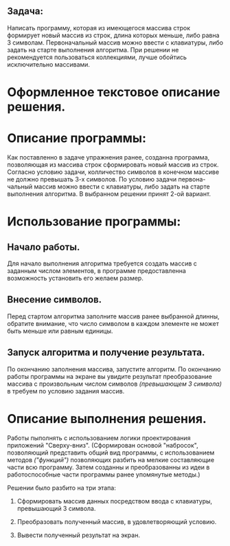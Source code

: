 ## Задача: 
Написать программу, которая из имеющегося массива строк формирует новый массив из строк, длина которых меньше, либо 
равна 3 символам. Первоначальный массив можно ввести с клавиатуры, либо задать на старте выполнения алгоритма. 
При решении не рекомендуется пользоваться коллекциями, лучше обойтись исключительно массивами.


# **Оформленное текстовое описание решения.** 


# Описание программы:  
Как поставленно в задаче упражнения ранее, созданна программа, позволяющая из массива строк сформировать новый массив из строк. 
Согласно условию задачи, колличество символов в конечном массиве не должно превышать 3-х символов. По условию задачи первона-
чальный массив можно ввести с клавиатуры, либо задать на старте выполнения алгоритма. В выбранном решении принят 2-ой вариант. 


# Использование программы:
## Начало работы.
Для начало выполнения алгоритма требуется создать массив с заданным числом элементов, в программе предоставленна возможность
установить его желаем размер.
## Внесение символов. 
Перед стартом алгоритма заполните массив ранее выбранной длинны, обратите внимание, что число символом в каждом элементе не 
может быть меньше или равным единицы.
## Запуск алгоритма и получение результата. 
По окончанию заполнения массива, запустите алгоритм. По окончанию работы программы на экране вы увидите результат преобразование 
массива с произвольным числом символов *(превышающем 3 символа)* в требуем по условию задания массив.


# Описание выполнения решения.
Работы пыполнять с использованием логики проектирования приложений "Сверху-вниз". 
(Сформирован основой "набросок", позволяющий представить общий вид программы, с использованием методов *("функций")* позволяющих 
разбить на мелкие составляющие части всю программу. 
Затем созданны и преобразованны из идеи в работоспособные части программы ранее упомянутые методы.)

Решении было разбито на три этапа:

1. Сформировать массив данных посредством ввода с клавиатуры, превышающий 3 символа.

2. Преобразовать полученный массив, в удовлетворяющий условию.

3. Вывести полученный результат на экран.